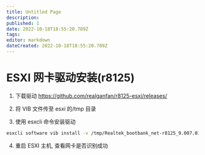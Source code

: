 ```yaml
---
title: Untitled Page
description: 
published: 1
date: 2022-10-18T18:55:20.789Z
tags: 
editor: markdown
dateCreated: 2022-10-18T18:55:20.789Z
---
```


# ESXI 网卡驱动安装(r8125) 

1. 下载驱动 https://github.com/realganfan/r8125-esxi/releases/

2. 将 VIB 文件传至 esxi 的/tmp 目录

3. 使用 esxcli 命令安装驱动

```bash
esxcli software vib install -v /tmp/Realtek_bootbank_net-r8125_9.007.01-1.vib
```

4. 重启 ESXI 主机, 查看网卡是否识别成功
